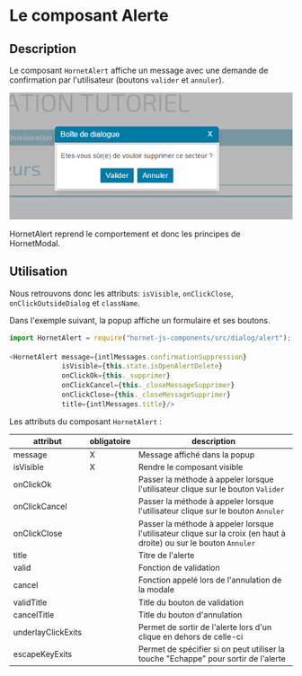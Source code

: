 # Le composant Alerte

## Description

Le composant `HornetAlert` affiche un message avec une demande de confirmation par l'utilisateur (boutons `valider` et `annuler`).

![Boîte de confirmation](./sources/composants/dialog/boite-confirmation.png)

HornetAlert reprend le comportement et donc les principes de HornetModal.

## Utilisation

Nous retrouvons donc les attributs: `isVisible`, `onClickClose`, `onClickOutsideDialog` et `className`.

Dans l'exemple suivant, la popup affiche un formulaire et ses boutons.
 
```javascript
import HornetAlert = require("hornet-js-components/src/dialog/alert");

<HornetAlert message={intlMessages.confirmationSuppression} 
			 isVisible={this.state.isOpenAlertDelete}
             onClickOk={this._supprimer} 
         	 onClickCancel={this._closeMessageSupprimer} 
         	 onClickClose={this._closeMessageSupprimer}
             title={intlMessages.title}/>
```

Les attributs du composant `HornetAlert` :

| attribut | obligatoire | description |
| -------- | ----------- | ----------- |
| message| X | Message affiché dans la popup |
| isVisible| X | Rendre le composant visible |
| onClickOk| | Passer la méthode à appeler lorsque l'utilisateur clique sur le bouton `Valider`|
| onClickCancel | | Passer la méthode à appeler lorsque l'utilisateur clique sur le bouton `Annuler`|
| onClickClose | | Passer la méthode à appeler lorsque l'utilisateur clique sur la croix (en haut à droite) ou sur le bouton `Annuler`  |
| title | | Titre de l'alerte |
| valid | | Fonction de validation |
| cancel | | Fonction appelé lors de l'annulation de la modale |
| validTitle | | Title du bouton de validation |
| cancelTitle | | Title du bouton d'annulation |
| underlayClickExits | | Permet de sortir de l'alerte lors d'un clique en dehors de celle-ci |
| escapeKeyExits | | Permet de spécifier si on peut utiliser la touche "Echappe" pour sortir de l'alerte |
